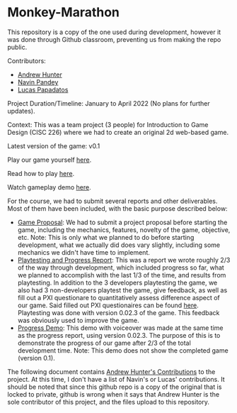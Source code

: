 # Monkey-Marathon

This repository is a copy of the one used during development, however it was done through Github classroom, preventing us from making the repo public. 

Contributors:

- [Andrew Hunter](https://github.com/AndrewHunter5420)
- [Navin Pandey](https://github.com/navinthedream)
- [Lucas Papadatos](https://github.com/lucaspapadatos)

Project Duration/Timeline: January to April 2022 (No plans for further updates).

Context: This was a team project (3 people) for Introduction to Game Design (CISC 226) where we had to create an original 2d web-based game. 

Latest version of the game: v0.1

Play our game yourself [here](https://play.unity.com/mg/other/monkey-marathon-v0-1).

Read how to play [here](./HowToPlay.md).

Watch gameplay demo [here](https://www.youtube.com/watch?v=x4vsoj9cuk4).

For the course, we had to submit several reports and other deliverables. Most of them have been included, with the basic purpose described below:

- [Game Proposal](./game-proposal.pdf): We had to submit a project proposal before starting the game, including the mechanics, features, novelty of the game, objective, etc. Note: This is only what we planned to do before starting development, what we actually did does vary slightly, including some mechanics we didn't have time to implement.
- [Playtesting and Progress Report](./playtesting-and-progress-report.pdf): This was a report we wrote roughly 2/3 of the way through development, which included progress so far, what we planned to accomplish with the last 1/3 of the time, and results from playtesting. In addition to the 3 developers playtesting the game, we also had 3 non-developers playtest the game, give feedback, as well as fill out a PXI questionare to quantitatively assess difference aspect of our game. Said filled out PXI questionaires can be found [here](./PXI_questionnaires). Playtesting was done with version 0.02.3 of the game. This feedback was obviously used to improve the game.
- [Progress Demo](./progress_demo.mp4): This demo with voiceover was made at the same time as the progress report, using version 0.02.3. The purpose of this is to demonstrate the progress of our game after 2/3 of the total development time. Note: This demo does not show the completed game (version 0.1).


The following document contains [Andrew Hunter's Contributions](./AndrewHunter'sContribution.pdf) to the project. At this time, I don't have a list of Navin's or Lucas' contributions. It should be noted that since this github repo is a copy of the original that is locked to private, github is wrong when it says that Andrew Hunter is the sole contributor of this project, and the files upload to this repository. 
